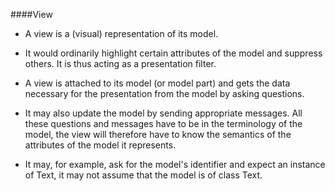 ####View

* A view is a (visual) representation of its model.

* It would ordinarily highlight certain attributes of the model and suppress others. It is thus acting as a presentation filter.

* A view is attached to its model (or model part) and gets the data necessary for the presentation from the model by asking questions. 

* It may also update the model by sending appropriate messages. All these questions and messages have to be in the terminology of the model, the view will therefore have to know the semantics of the attributes of the model it represents.

* It may, for example, ask for the model's identifier and expect an instance of Text, it may not assume that the model is of class Text.

